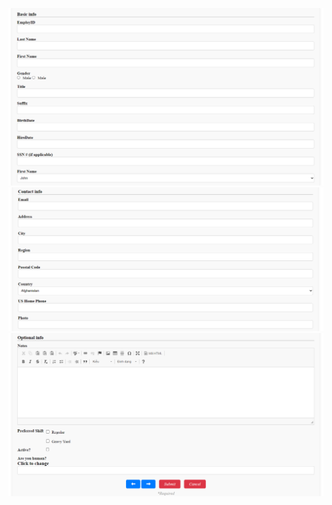 ![alt](screenshots/project14_1.png)
![alt](screenshots/project14_2.png)
![alt](screenshots/project14_3.png)